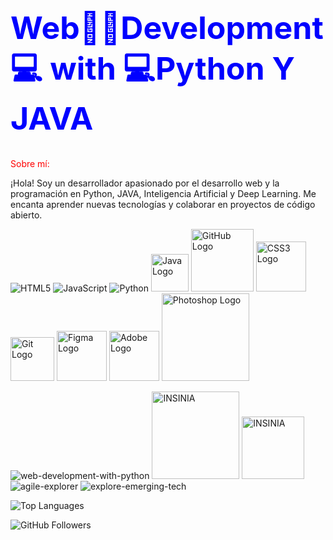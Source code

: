 <h1 style="font-size: 50px; color: blue;">Web🏃🏽Development💻 with 💻Python Y JAVA</h1>
<font color="red">Sobre mí:</font>
<p>¡Hola! Soy un desarrollador apasionado por el desarrollo web y la programación en Python, JAVA, Inteligencia Artificial y Deep Learning. Me encanta aprender nuevas tecnologías y colaborar en proyectos de código abierto.</p>




![HTML5](https://img.shields.io/badge/HTML5-E34F26?style=for-the-badge&logo=html5&logoColor=white) ![JavaScript](https://img.shields.io/badge/JavaScript-323330?style=for-the-badge&logo=javascript&logoColor=F7DF1E)   ![Python](https://img.shields.io/badge/Python-3776AB?style=for-the-badge&logo=python&logoColor=white) <img src="https://img.shields.io/badge/Java-ED8B00?style=for-the-badge&logo=java&logoColor=white" alt="Java Logo" width="60"/> <img src="https://img.shields.io/badge/GitHub-181717?style=for-the-badge&logo=github&logoColor=white" alt="GitHub Logo" width="100"/> <img src="https://img.shields.io/badge/CSS3-1572B6?style=for-the-badge&logo=css3&logoColor=white" alt="CSS3 Logo" width="80"/> <img src="https://img.shields.io/badge/Git-F05032?style=for-the-badge&logo=git&logoColor=white" alt="Git Logo" width="70"/> <img src="https://img.shields.io/badge/Figma-F24E1E?style=for-the-badge&logo=figma&logoColor=blue" alt="Figma Logo" width="80"/> <img src="https://img.shields.io/badge/Adobe-FF0000?style=for-the-badge&logo=adobe&logoColor=white" alt="Adobe Logo" width="80"/> <img src="https://img.shields.io/badge/Adobe%20Photoshop-31A8FF?style=for-the-badge&logo=adobephotoshop&logoColor=white" alt="Photoshop Logo" width="140"/> 




![web-development-with-python](https://github.com/user-attachments/assets/2652770a-305d-4e11-8ed3-d5c53cc68ea5)    <img src="https://github.com/user-attachments/assets/63867f55-b632-450b-84b2-cf445f2eb4f5" alt="INSINIA" width="140"/> <img src="https://github.com/user-attachments/assets/850f3d41-9d2c-4301-8ee1-3094e6234859" alt="INSINIA" width="100"/> ![agile-explorer](https://github.com/user-attachments/assets/d0a1717b-a637-4601-8691-0122589207c8) ![explore-emerging-tech](https://github.com/user-attachments/assets/d17fbbea-3de1-4254-8055-2c777c30055e)


<p>
  <img src="https://github-readme-stats.vercel.app/api/top-langs/?username=CARLRAM2482&layout=compact&theme=radical" alt="Top Languages"/>
</p>


<img src="https://img.shields.io/github/followers/CARLRAM2482?style=for-the-badge" alt="GitHub Followers"/>





